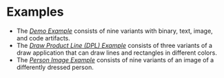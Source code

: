 
# Examples

* The [*Demo Example*](demo_variants) consists of nine variants with binary, text, image, and code artifacts.
* The [*Draw Product Line (DPL) Example*](dpl_variants) consists of three variants of a draw application that can draw lines and rectangles in different colors.
* The [*Person Image Example*](image_variants) consists of nine variants of an image of a differently dressed person.
